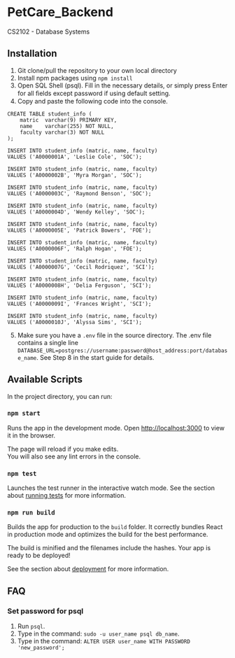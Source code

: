 # PetCare_Backend
CS2102 - Database Systems

## Installation

1. Git clone/pull the repository to your own local directory
2. Install npm packages using `npm install`
3. Open SQL Shell (psql). Fill in the necessary details, or simply press Enter for all ﬁelds except password if using default setting.
4. Copy and paste the following code into the console. 

```
CREATE TABLE student_info (
	matric  varchar(9) PRIMARY KEY,
	name    varchar(255) NOT NULL,
	faculty varchar(3) NOT NULL
);

INSERT INTO student_info (matric, name, faculty)
VALUES ('A0000001A', 'Leslie Cole', 'SOC');

INSERT INTO student_info (matric, name, faculty)
VALUES ('A0000002B', 'Myra Morgan', 'SOC');

INSERT INTO student_info (matric, name, faculty)
VALUES ('A0000003C', 'Raymond Benson', 'SOC');

INSERT INTO student_info (matric, name, faculty)
VALUES ('A0000004D', 'Wendy Kelley', 'SOC');

INSERT INTO student_info (matric, name, faculty)
VALUES ('A0000005E', 'Patrick Bowers', 'FOE');

INSERT INTO student_info (matric, name, faculty)
VALUES ('A0000006F', 'Ralph Hogan', 'FOE');

INSERT INTO student_info (matric, name, faculty)
VALUES ('A0000007G', 'Cecil Rodriquez', 'SCI');

INSERT INTO student_info (matric, name, faculty)
VALUES ('A0000008H', 'Delia Ferguson', 'SCI');

INSERT INTO student_info (matric, name, faculty)
VALUES ('A0000009I', 'Frances Wright', 'SCI');

INSERT INTO student_info (matric, name, faculty)
VALUES ('A0000010J', 'Alyssa Sims', 'SCI');
```

5. Make sure you have a `.env` file in the source directory. The .env file contains a single line `DATABASE_URL=postgres://username:password@host_address:port/database_name`. See Step 8 in the start guide for details.

## Available Scripts

In the project directory, you can run:

### `npm start`

Runs the app in the development mode.
Open [http://localhost:3000](http://localhost:3000) to view it in the browser.

The page will reload if you make edits.<br>
You will also see any lint errors in the console.

### `npm test`

Launches the test runner in the interactive watch mode.
See the section about [running tests](https://facebook.github.io/create-react-app/docs/running-tests) for more information.

### `npm run build`

Builds the app for production to the `build` folder.
It correctly bundles React in production mode and optimizes the build for the best performance.

The build is minified and the filenames include the hashes.
Your app is ready to be deployed!

See the section about [deployment](https://facebook.github.io/create-react-app/docs/deployment) for more information.

## FAQ
### Set password for psql
1. Run `psql`.
2. Type in the command: `sudo -u user_name psql db_name`.
2. Type in the command: `ALTER USER user_name WITH PASSWORD 'new_password';`
